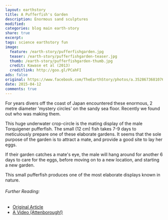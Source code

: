 ```yaml
---
layout: earthstory
title: A Pufferfish's Garden
description: Enormous sand sculptures
modified:
categories: blog main earth-story
share: true
excerpt:
tags: science earthstory fun
image:
  feature: /earth-story/pufferfishgarden.jpg
  teaser: /earth-story/pufferfishgarden-teaser.jpg
  thumb: /earth-story/pufferfishgarden-thumb.jpg
  credit: Kawase et al (2013)
  creditlink: http://goo.gl/PCahFI
ads: false
original: https://www.facebook.com/TheEarthStory/photos/a.352867368107647.80532.352857924775258/859959607398418/?type=1
date: 2015-04-12
comments: true
---
```


For years divers off the coast of Japan encountered these enormous, 2 metre diameter 'mystery circles' on the sandy sea floor. Recently we found out who was making them.

This huge underwater crop-circle is the mating display of the male Torquigener pufferfish. The small (12 cm) fish takes 7-9 days to meticulously prepare one of these elaborate gardens. It seems that the sole purpose of the garden is to attract a mate, and provide a good site to lay her eggs.

If their garden catches a mate's eye, the male will hang around for another 6 days to care for the eggs, before moving on to a new location, and starting a new garden.

This small pufferfish produces one of the most elaborate displays known in nature.


###### Further Reading:
* [Original Article](http://goo.gl/Nh85tD)
* [A Video (Attenborough!)](http://goo.gl/9TmPI4)
